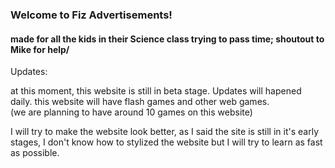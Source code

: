### Welcome to Fiz Advertisements!
#### made for all the kids in their Science class trying to pass time; shoutout to Mike for help/

Updates:

at this moment, this website is still in beta stage. Updates will hapened daily.
    this website will have flash games and other web games.  
  (we are planning to have around 10 games on this website)
    
   I will try to make the website look better, as I said the site is still in it's early stages, I don't know how to stylized the website but I will try to learn as fast as possible.
